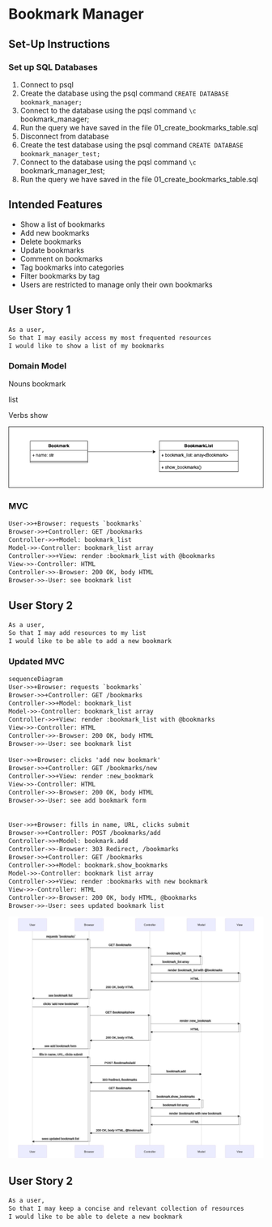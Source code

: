 # Bookmark Manager

## Set-Up Instructions

### Set up SQL Databases
1. Connect to psql
2. Create the database using the psql command `CREATE DATABASE bookmark_manager;`
3. Connect to the database using the pqsl command `\c` bookmark_manager;
4. Run the query we have saved in the file 01_create_bookmarks_table.sql
5. Disconnect from database
6. Create the test database using the psql command `CREATE DATABASE bookmark_manager_test;`
7. Connect to the database using the pqsl command `\c` bookmark_manager_test;
8. Run the query we have saved in the file 01_create_bookmarks_table.sql

## Intended Features

- Show a list of bookmarks
- Add new bookmarks
- Delete bookmarks
- Update bookmarks
- Comment on bookmarks
- Tag bookmarks into categories
- Filter bookmarks by tag
- Users are restricted to manage only their own bookmarks


## User Story 1

```
As a user,
So that I may easily access my most frequented resources
I would like to show a list of my bookmarks
```

### Domain Model

Nouns
bookmark
<!-- user -->
list

Verbs
show

<img src="/docs/domain-model_US1.png">

### MVC
```
User->>+Browser: requests `bookmarks`
Browser->>+Controller: GET /bookmarks
Controller->>+Model: bookmark_list
Model->>-Controller: bookmark_list array
Controller->>+View: render :bookmark_list with @bookmarks
View->>-Controller: HTML
Controller->>-Browser: 200 OK, body HTML
Browser->>-User: see bookmark list
```

## User Story 2

```
As a user,
So that I may add resources to my list
I would like to be able to add a new bookmark
```

### Updated MVC

```
sequenceDiagram
User->>+Browser: requests `bookmarks`
Browser->>+Controller: GET /bookmarks
Controller->>+Model: bookmark_list
Model->>-Controller: bookmark_list array
Controller->>+View: render :bookmark_list with @bookmarks
View->>-Controller: HTML
Controller->>-Browser: 200 OK, body HTML
Browser->>-User: see bookmark list

User->>+Browser: clicks 'add new bookmark'
Browser->>+Controller: GET /bookmarks/new
Controller->>+View: render :new_bookmark
View->>-Controller: HTML
Controller->>-Browser: 200 OK, body HTML
Browser->>-User: see add bookmark form


User->>+Browser: fills in name, URL, clicks submit
Browser->>+Controller: POST /bookmarks/add
Controller->>+Model: bookmark.add
Controller->>-Browser: 303 Redirect, /bookmarks
Browser->>+Controller: GET /bookmarks
Controller->>+Model: bookmark.show_bookmarks
Model->>-Controller: bookmark list array
Controller->>+View: render :bookmarks with new bookmark
View->>-Controller: HTML
Controller->>-Browser: 200 OK, body HTML, @bookmarks
Browser->>-User: sees updated bookmark list
```

<img src="/images/User-Story-2_MVC.jpeg">

## User Story 2

```
As a user,
So that I may keep a concise and relevant collection of resources
I would like to be able to delete a new bookmark
```
